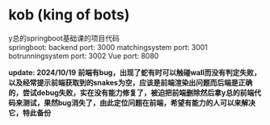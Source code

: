 # kob (king of bots)  
y总的springboot基础课的项目代码  
springboot:
    backend port: 3000
    matchingsystem port: 3001
    botrunningsystem port: 3002
Vue port: 8080

**update: 2024/10/19**
**前端有bug，出现了蛇有时可以触碰wall而没有判定失败，以及经常提示前端获取到的snakes为空，应该是前端渲染出问题而后端是正确的，尝试debug失败，实在没有能力修复了，被迫把前端删除然后拿y总的前端代码来测试，果然bug消失了，由此定位问题在前端，希望有能力的人可以来解决它，特此备份**
